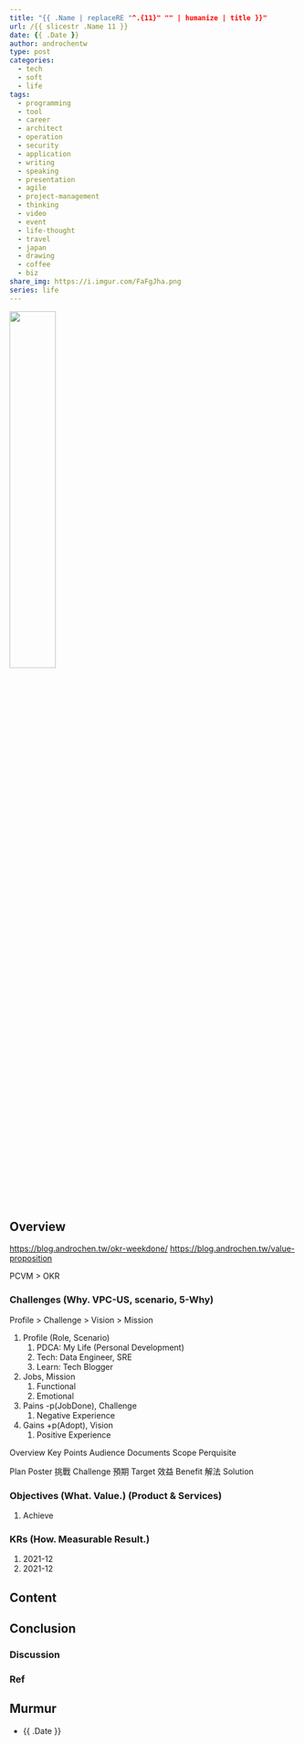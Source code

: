 ```yaml
---
title: "{{ .Name | replaceRE "^.{11}" "" | humanize | title }}"
url: /{{ slicestr .Name 11 }}
date: {{ .Date }}
author: androchentw
type: post
categories:
  - tech
  - soft
  - life
tags: 
  - programming
  - tool
  - career
  - architect
  - operation
  - security
  - application
  - writing
  - speaking
  - presentation
  - agile
  - project-management
  - thinking
  - video
  - event
  - life-thought
  - travel
  - japan
  - drawing
  - coffee
  - biz
share_img: https://i.imgur.com/FaFgJha.png
series: life
---
```


<img style="width:40%;" src="https://i.imgur.com/FaFgJha.png">

## Overview

https://blog.androchen.tw/okr-weekdone/
https://blog.androchen.tw/value-proposition

PCVM > OKR
### Challenges (Why. VPC-US, scenario, 5-Why)

Profile > Challenge > Vision > Mission

1. Profile (Role, Scenario)
   1. PDCA: My Life (Personal Development)
   2. Tech: Data Engineer, SRE
   3. Learn: Tech Blogger
2. Jobs, Mission
   1. Functional
   2. Emotional
3. Pains -p(JobDone), Challenge
   1. Negative Experience
4. Gains +p(Adopt), Vision
   1. Positive Experience

Overview 
  Key Points
  Audience
  Documents 
    Scope
    Perquisite
    
Plan Poster
挑戰 Challenge
預期 Target
效益 Benefit 
解法 Solution


### Objectives (What. Value.) (Product & Services)

1. Achieve

### KRs (How. Measurable Result.)

1. 2021-12
2. 2021-12

<!--more-->

## Content


## Conclusion


### Discussion


### Ref


## Murmur

* {{ .Date }}

